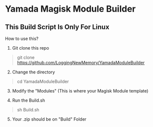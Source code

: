 # Yamada Magisk Module Builder
## This Build Script Is Only For Linux

How to use this?

1. Git clone this repo
> git clone https://github.com/LoggingNewMemory/YamadaModuleBuilder

2. Change the directory
> cd YamadaModuleBuilder

3. Modify the "Modules" (This is where your Magisk Module template)

4. Run the Build.sh
> sh Build.sh

5. Your .zip should be on "Build" Folder
